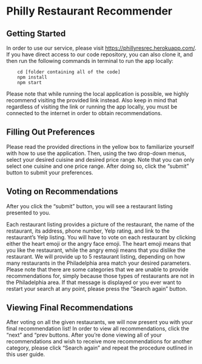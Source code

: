 # Philly Restaurant Recommender
## Getting Started
In order to use our service, please visit https://phillyresrec.herokuapp.com/. If you have direct access to our code repository, you can also clone it, and then run the following commands in terminal to run the app locally:
```
	cd [folder containing all of the code]
	npm install 
	npm start
```
Please note that while running the local application is possible, we highly recommend visiting the provided link instead. Also keep in mind that regardless of visiting the link or running the app locally, you must be connected to the internet in order to obtain recommendations. 

## Filling Out Preferences 
Please read the provided directions in the yellow box to familiarize yourself with how to use the application. Then, using the two drop-down menus, select your desired cuisine and desired price range. Note that you can only select one cuisine and one price range. After doing so, click the “submit” button to submit your preferences. 

## Voting on Recommendations 
After you click the “submit” button, you will see a restaurant listing presented to you.

Each restaurant listing provides a picture of the restaurant, the name of the restaurant, its address, phone number, Yelp rating, and link to the restaurant’s Yelp listing. You will have to vote on each restaurant by clicking either the heart emoji or the angry face emoji. The heart emoji means that you like the restaurant, while the angry emoji means that you dislike the restaurant. We will provide up to 5 restaurant listing, depending on how many restaurants in the Philadelphia area match your desired parameters. 
Please note that there are some categories that we are unable to provide recommendations for, simply because those types of restaurants are not in the Philadelphia area. If that message is displayed or you ever want to restart your search at any point, please press the “Search again” button. 

## Viewing Final Recommendations 
After voting on all the given restaurants, we will now present you with your final recommendation list! In order to view all recommendations, click the “next” and “prev buttons. After you’re done viewing all of your recommendations and wish to receive more recommendations for another category, please click “Search again” and repeat the procedure outlined in this user guide. 
